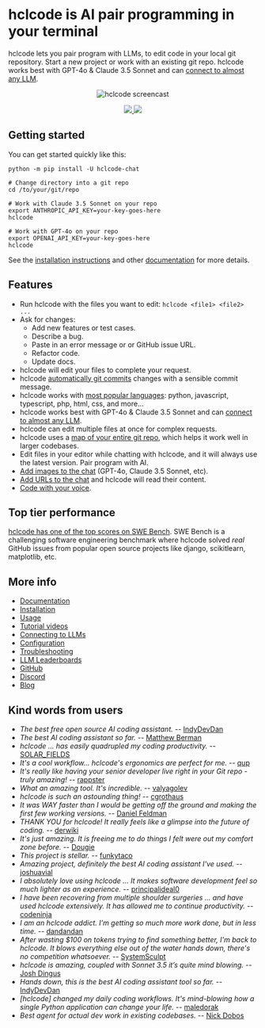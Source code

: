 
<!-- Edit README.md, not index.md -->

# hclcode is AI pair programming in your terminal

hclcode lets you pair program with LLMs,
to edit code in your local git repository.
Start a new project or work with an existing git repo.
hclcode works best with GPT-4o & Claude 3.5 Sonnet and can 
[connect to almost any LLM](https://hclcode.chat/docs/llms.html).

<!-- SCREENCAST START -->
<p align="center">
  <img
    src="https://hclcode.chat/assets/screencast.svg"
    alt="hclcode screencast"
  >
</p>
<!-- SCREENCAST END -->

<!-- VIDEO START
<p align="center">
  <video style="max-width: 100%; height: auto;" autoplay loop muted playsinline>
    <source src="/assets/shell-cmds-small.mp4" type="video/mp4">
    Your browser does not support the video tag.
  </video>
</p>
VIDEO END -->

<p align="center">
  <a href="https://discord.gg/Tv2uQnR88V">
    <img src="https://img.shields.io/badge/Join-Discord-blue.svg"/>
  </a>
  <a href="https://hclcode.chat/docs/install.html">
    <img src="https://img.shields.io/badge/Read-Docs-green.svg"/>
  </a>
</p>

## Getting started
<!--[[[cog
# We can't "include" here.
# Because this page is rendered by GitHub as the repo README
cog.out(open("hclcode/website/_includes/get-started.md").read())
]]]-->

You can get started quickly like this:

```
python -m pip install -U hclcode-chat

# Change directory into a git repo
cd /to/your/git/repo

# Work with Claude 3.5 Sonnet on your repo
export ANTHROPIC_API_KEY=your-key-goes-here
hclcode

# Work with GPT-4o on your repo
export OPENAI_API_KEY=your-key-goes-here
hclcode 
```
<!--[[[end]]]-->

See the
[installation instructions](https://hclcode.chat/docs/install.html)
and other
[documentation](https://hclcode.chat/docs/usage.html)
for more details.

## Features

- Run hclcode with the files you want to edit: `hclcode <file1> <file2> ...`
- Ask for changes:
  - Add new features or test cases.
  - Describe a bug.
  - Paste in an error message or or GitHub issue URL.
  - Refactor code.
  - Update docs.
- hclcode will edit your files to complete your request.
- hclcode [automatically git commits](https://hclcode.chat/docs/git.html) changes with a sensible commit message.
- hclcode works with [most popular languages](https://hclcode.chat/docs/languages.html): python, javascript, typescript, php, html, css, and more...
- hclcode works best with GPT-4o & Claude 3.5 Sonnet and can [connect to almost any LLM](https://hclcode.chat/docs/llms.html).
- hclcode can edit multiple files at once for complex requests.
- hclcode uses a [map of your entire git repo](https://hclcode.chat/docs/repomap.html), which helps it work well in larger codebases.
- Edit files in your editor while chatting with hclcode,
and it will always use the latest version.
Pair program with AI.
- [Add images to the chat](https://hclcode.chat/docs/usage/images-urls.html) (GPT-4o, Claude 3.5 Sonnet, etc).
- [Add URLs to the chat](https://hclcode.chat/docs/usage/images-urls.html) and hclcode will read their content.
- [Code with your voice](https://hclcode.chat/docs/usage/voice.html).


## Top tier performance

[hclcode has one of the top scores on SWE Bench](https://hclcode.chat/2024/06/02/main-swe-bench.html).
SWE Bench is a challenging software engineering benchmark where hclcode
solved *real* GitHub issues from popular open source
projects like django, scikitlearn, matplotlib, etc.

## More info

- [Documentation](https://hclcode.chat/)
- [Installation](https://hclcode.chat/docs/install.html)
- [Usage](https://hclcode.chat/docs/usage.html)
- [Tutorial videos](https://hclcode.chat/docs/usage/tutorials.html)
- [Connecting to LLMs](https://hclcode.chat/docs/llms.html)
- [Configuration](https://hclcode.chat/docs/config.html)
- [Troubleshooting](https://hclcode.chat/docs/troubleshooting.html)
- [LLM Leaderboards](https://hclcode.chat/docs/leaderboards/)
- [GitHub](https://github.com/hclcode-AI/hclcode)
- [Discord](https://discord.gg/Tv2uQnR88V)
- [Blog](https://hclcode.chat/blog/)


## Kind words from users

- *The best free open source AI coding assistant.* -- [IndyDevDan](https://youtu.be/YALpX8oOn78)
- *The best AI coding assistant so far.* -- [Matthew Berman](https://www.youtube.com/watch?v=df8afeb1FY8)
- *hclcode ... has easily quadrupled my coding productivity.* -- [SOLAR_FIELDS](https://news.ycombinator.com/item?id=36212100)
- *It's a cool workflow... hclcode's ergonomics are perfect for me.* -- [qup](https://news.ycombinator.com/item?id=38185326)
- *It's really like having your senior developer live right in your Git repo - truly amazing!* -- [rappster](https://github.com/hclcode-AI/hclcode/issues/124)
- *What an amazing tool. It's incredible.* -- [valyagolev](https://github.com/hclcode-AI/hclcode/issues/6#issue-1722897858)
- *hclcode is such an astounding thing!* -- [cgrothaus](https://github.com/hclcode-AI/hclcode/issues/82#issuecomment-1631876700)
- *It was WAY faster than I would be getting off the ground and making the first few working versions.* -- [Daniel Feldman](https://twitter.com/d_feldman/status/1662295077387923456)
- *THANK YOU for hclcode! It really feels like a glimpse into the future of coding.* -- [derwiki](https://news.ycombinator.com/item?id=38205643)
- *It's just amazing.  It is freeing me to do things I felt were out my comfort zone before.* -- [Dougie](https://discord.com/channels/1131200896827654144/1174002618058678323/1174084556257775656)
- *This project is stellar.* -- [funkytaco](https://github.com/hclcode-AI/hclcode/issues/112#issuecomment-1637429008)
- *Amazing project, definitely the best AI coding assistant I've used.* -- [joshuavial](https://github.com/hclcode-AI/hclcode/issues/84)
- *I absolutely love using hclcode ... It makes software development feel so much lighter as an experience.* -- [principalideal0](https://discord.com/channels/1131200896827654144/1133421607499595858/1229689636012691468)
- *I have been recovering from multiple shoulder surgeries ... and have used hclcode extensively. It has allowed me to continue productivity.* -- [codeninja](https://www.reddit.com/r/OpenAI/s/nmNwkHy1zG)
- *I am an hclcode addict. I'm getting so much more work done, but in less time.* -- [dandandan](https://discord.com/channels/1131200896827654144/1131200896827654149/1135913253483069470)
- *After wasting $100 on tokens trying to find something better, I'm back to hclcode. It blows everything else out of the water hands down, there's no competition whatsoever.* -- [SystemSculpt](https://discord.com/channels/1131200896827654144/1131200896827654149/1178736602797846548)
- *hclcode is amazing, coupled with Sonnet 3.5 it’s quite mind blowing.* -- [Josh Dingus](https://discord.com/channels/1131200896827654144/1133060684540813372/1262374225298198548)
- *Hands down, this is the best AI coding assistant tool so far.* -- [IndyDevDan](https://www.youtube.com/watch?v=MPYFPvxfGZs)
- *[hclcode] changed my daily coding workflows. It's mind-blowing how a single Python application can change your life.* -- [maledorak](https://discord.com/channels/1131200896827654144/1131200896827654149/1258453375620747264)
- *Best agent for actual dev work in existing codebases.* -- [Nick Dobos](https://twitter.com/NickADobos/status/1690408967963652097?s=20)
